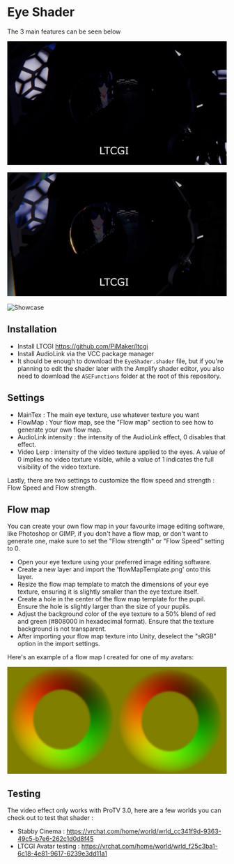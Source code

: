 # Eye Shader

The 3 main features can be seen below

![Showcase](https://github.com/MyroG/MyroP-shader-dump/blob/master/EyeShader/Doc/ltcgi.gif)

![Showcase](https://github.com/MyroG/MyroP-shader-dump/blob/master/EyeShader/Doc/al.gif)

![Showcase](https://github.com/MyroG/MyroP-shader-dump/blob/master/EyeShader/Doc/video.gif)

## Installation

- Install LTCGI https://github.com/PiMaker/ltcgi
- Install AudioLink via the VCC package manager
- It should be enough to download the `EyeShader.shader` file, but if you're planning to edit the shader later with the Amplify shader editor, you also need to download the `ASEFunctions` folder at the root of this repository.

## Settings

- MainTex : The main eye texture, use whatever texture you want
- FlowMap : Your flow map, see the "Flow map" section to see how to generate your own flow map.
- AudioLink intensity : the intensity of the AudioLink effect, 0 disables that effect.
- Video Lerp : intensity of the video texture applied to the eyes. A value of 0 implies no video texture visible, while a value of 1 indicates the full visibility of the video texture.

Lastly, there are two settings to customize the flow speed and strength : Flow Speed and Flow strength.

## Flow map

You can create your own flow map in your favourite image editing software, like Photoshop or GIMP, if you don't have a flow map, or don't want to generate one, make sure to set the "Flow strength" or "Flow Speed" setting to 0.

- Open your eye texture using your preferred image editing software.
- Create a new layer and import the 'flowMapTemplate.png' onto this layer.
- Resize the flow map template to match the dimensions of your eye texture, ensuring it is slightly smaller than the eye texture itself.
- Create a hole in the center of the flow map template for the pupil. Ensure the hole is slightly larger than the size of your pupils.
- Adjust the background color of the eye texture to a 50% blend of red and green (#808000 in hexadecimal format). Ensure that the texture background is not transparent.
- After importing your flow map texture into Unity, deselect the "sRGB" option in the import settings.

Here's an example of a flow map I created for one of my avatars:

![Showcase](https://github.com/MyroG/MyroP-shader-dump/blob/master/EyeShader/Doc/flowExample.png)

## Testing

The video effect only works with ProTV 3.0, here are a few worlds you can check out to test that shader :
- Stabby Cinema : https://vrchat.com/home/world/wrld_cc341f9d-9363-49c5-b7e6-262c1d0d8f45
- LTCGI Avatar testing : https://vrchat.com/home/world/wrld_f25c3ba1-6c18-4e81-9617-6239e3dd11a1

